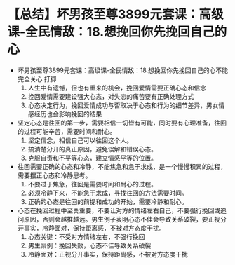 # 【总结】坏男孩至尊3899元套课：高级课-全民情敌：18.想挽回你先挽回自己的心

-   坏男孩至尊3899元套课：高级课-全民情敌：18.想挽回你先挽回自己的心不能完全关心 打脚
    1.  人生中有遗憾，但也有重来的机会，挽回爱情需要正确心态和信念
    2.  挽回爱情需要建设强大心态，对失恋的痛苦要有正确处理方式
    3.  心态决定行为，挽回爱情成功与否取决于心态和行为的细节差异，男女情感经历也会影响挽回的结果
-   坚定心态是往回的第一步，需要相信一切皆有可能，同时要有心理准备，往回的过程可能辛苦，需要时间和耐心。
    1.  坚定信念，相信自己可以往回这个人。
    2.  搞清楚分开的真正原因，避免误解和错误心态。
    3.  克服自责和不平等心态，建立情感平等的位置。
-   往回需要正确的心态和冷静，不能焦急和急于求成，是一个慢慢积累的过程，需要摆正心态和冷静思考。
    1.  不要过于焦急，往回是需要时间和耐心的过程。
    2.  必须冷静下来，不能急于求成，寻找往回的方法需要时间。
    3.  正确的心态是往回的前提和成功的开始，需要冷静和耐心。
-   心态在挽回过程中至关重要，不要让对方的情绪左右自己，不要强行挽回或追问原因，否则会越推越远。男生例子表明心态不佳会导致关系破裂，要正视分开事实，冷静面对，保持距离感，不被对方态度干扰。
    1.  心态关键：不受对方情绪左右，不强行挽回
    2.  男生案例：挽回失败，心态不佳导致关系破裂
    3.  冷静面对：正视分开事实，保持距离感，不被对方态度干扰